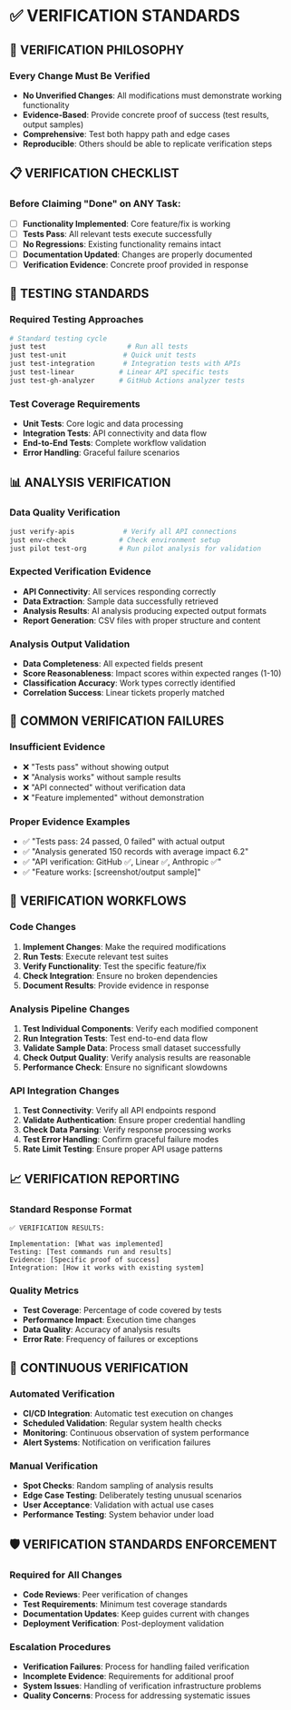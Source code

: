 # ✅ VERIFICATION STANDARDS

## 🎯 VERIFICATION PHILOSOPHY

### Every Change Must Be Verified
- **No Unverified Changes**: All modifications must demonstrate working functionality
- **Evidence-Based**: Provide concrete proof of success (test results, output samples)
- **Comprehensive**: Test both happy path and edge cases
- **Reproducible**: Others should be able to replicate verification steps

## 📋 VERIFICATION CHECKLIST

### Before Claiming "Done" on ANY Task:
- [ ] **Functionality Implemented**: Core feature/fix is working
- [ ] **Tests Pass**: All relevant tests execute successfully
- [ ] **No Regressions**: Existing functionality remains intact
- [ ] **Documentation Updated**: Changes are properly documented
- [ ] **Verification Evidence**: Concrete proof provided in response

## 🧪 TESTING STANDARDS

### Required Testing Approaches
```bash
# Standard testing cycle
just test                    # Run all tests
just test-unit              # Quick unit tests
just test-integration       # Integration tests with APIs
just test-linear           # Linear API specific tests
just test-gh-analyzer      # GitHub Actions analyzer tests
```

### Test Coverage Requirements
- **Unit Tests**: Core logic and data processing
- **Integration Tests**: API connectivity and data flow
- **End-to-End Tests**: Complete workflow validation
- **Error Handling**: Graceful failure scenarios

## 📊 ANALYSIS VERIFICATION

### Data Quality Verification
```bash
just verify-apis            # Verify all API connections
just env-check             # Check environment setup
just pilot test-org        # Run pilot analysis for validation
```

### Expected Verification Evidence
- **API Connectivity**: All services responding correctly
- **Data Extraction**: Sample data successfully retrieved
- **Analysis Results**: AI analysis producing expected output formats
- **Report Generation**: CSV files with proper structure and content

### Analysis Output Validation
- **Data Completeness**: All expected fields present
- **Score Reasonableness**: Impact scores within expected ranges (1-10)
- **Classification Accuracy**: Work types correctly identified
- **Correlation Success**: Linear tickets properly matched

## 🚨 COMMON VERIFICATION FAILURES

### Insufficient Evidence
- ❌ "Tests pass" without showing output
- ❌ "Analysis works" without sample results
- ❌ "API connected" without verification data
- ❌ "Feature implemented" without demonstration

### Proper Evidence Examples
- ✅ "Tests pass: 24 passed, 0 failed" with actual output
- ✅ "Analysis generated 150 records with average impact 6.2"
- ✅ "API verification: GitHub ✅, Linear ✅, Anthropic ✅"
- ✅ "Feature works: [screenshot/output sample]"

## 🔄 VERIFICATION WORKFLOWS

### Code Changes
1. **Implement Changes**: Make the required modifications
2. **Run Tests**: Execute relevant test suites
3. **Verify Functionality**: Test the specific feature/fix
4. **Check Integration**: Ensure no broken dependencies
5. **Document Results**: Provide evidence in response

### Analysis Pipeline Changes
1. **Test Individual Components**: Verify each modified component
2. **Run Integration Tests**: Test end-to-end data flow
3. **Validate Sample Data**: Process small dataset successfully
4. **Check Output Quality**: Verify analysis results are reasonable
5. **Performance Check**: Ensure no significant slowdowns

### API Integration Changes
1. **Test Connectivity**: Verify all API endpoints respond
2. **Validate Authentication**: Ensure proper credential handling
3. **Check Data Parsing**: Verify response processing works
4. **Test Error Handling**: Confirm graceful failure modes
5. **Rate Limit Testing**: Ensure proper API usage patterns

## 📈 VERIFICATION REPORTING

### Standard Response Format
```
✅ VERIFICATION RESULTS:

Implementation: [What was implemented]
Testing: [Test commands run and results]
Evidence: [Specific proof of success]
Integration: [How it works with existing system]
```

### Quality Metrics
- **Test Coverage**: Percentage of code covered by tests
- **Performance Impact**: Execution time changes
- **Data Quality**: Accuracy of analysis results
- **Error Rate**: Frequency of failures or exceptions

## 🎯 CONTINUOUS VERIFICATION

### Automated Verification
- **CI/CD Integration**: Automatic test execution on changes
- **Scheduled Validation**: Regular system health checks
- **Monitoring**: Continuous observation of system performance
- **Alert Systems**: Notification on verification failures

### Manual Verification
- **Spot Checks**: Random sampling of analysis results
- **Edge Case Testing**: Deliberately testing unusual scenarios
- **User Acceptance**: Validation with actual use cases
- **Performance Testing**: System behavior under load

## 🛡️ VERIFICATION STANDARDS ENFORCEMENT

### Required for All Changes
- **Code Reviews**: Peer verification of changes
- **Test Requirements**: Minimum test coverage standards
- **Documentation Updates**: Keep guides current with changes
- **Deployment Verification**: Post-deployment validation

### Escalation Procedures
- **Verification Failures**: Process for handling failed verification
- **Incomplete Evidence**: Requirements for additional proof
- **System Issues**: Handling of verification infrastructure problems
- **Quality Concerns**: Process for addressing systematic issues
